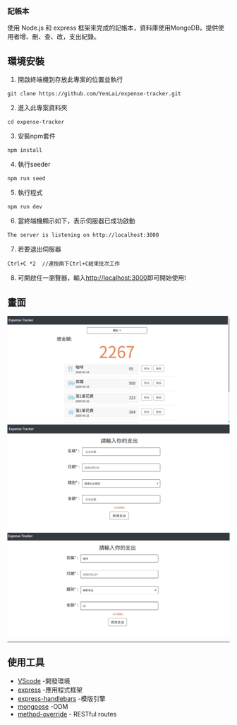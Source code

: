 ### 記帳本
使用 Node.js 和 express 框架來完成的記帳本，資料庫使用MongoDB，提供使用者增、刪、查、改，支出紀錄。

## 環境安裝

1. 開啟終端機到存放此專案的位置並執行
```
git clone https://github.com/YenLai/expense-tracker.git
```
2. 進入此專案資料夾
```
cd expense-tracker
```
3. 安裝npm套件
```
npm install
```
4. 執行seeder
```
npm run seed
```
5. 執行程式
```
npm run dev
```
6. 當終端機顯示如下，表示伺服器已成功啟動
```
The server is listening on http://localhost:3000
```
7. 若要退出伺服器
```
Ctrl+C *2  //連按兩下Ctrl+C結束批次工作
```
8. 可開啟任一瀏覽器，輸入[http://localhost:3000](http://localhost:3000)即可開始使用!

## 畫面
![image](https://github.com/YenLai/expense-tracker/blob/master/images/Home.PNG)
![image](https://github.com/YenLai/expense-tracker/blob/master/images/new.PNG)
![image](https://github.com/YenLai/expense-tracker/blob/master/images/edit.PNG)

***

## 使用工具

- [VScode](https://code.visualstudio.com/) -開發環境
- [express](https://www.npmjs.com/package/express) -應用程式框架
- [express-handlebars](https://www.npmjs.com/package/express-handlebars) -模版引擎
- [mongoose](https://mongoosejs.com/) -ODM
- [method-override](https://www.npmjs.com/package/method-override) - RESTful routes


